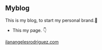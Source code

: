 ## Myblog

This is my blog, to start my personal brand.💙
- This my page. 👇

[ilanangelesrodriguez.com](https://ilanangelesrodriguez.github.io/myBlog/)
